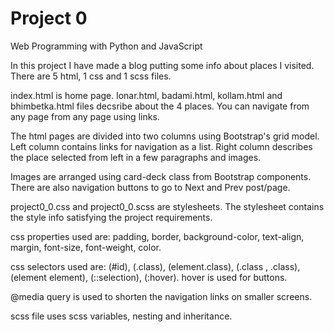 # Project 0

Web Programming with Python and JavaScript

In this project I have made a blog putting some info about places I visited.
There are 5 html, 1 css and 1 scss files.

index.html is home page.
lonar.html, badami.html, kollam.html and bhimbetka.html files decsribe about the 4 places.
You can navigate from any page from any page using links.

The html pages are divided into two columns using Bootstrap's grid model. Left column contains links for navigation as a list. Right column describes the place selected from left in a few paragraphs and images.

Images are arranged using card-deck class from Bootstrap components. There are also navigation buttons to go to Next and Prev post/page.

project0_0.css and project0_0.scss are stylesheets.
The stylesheet contains the style info satisfying the project requirements.

css properties used are: padding, border, background-color, text-align, margin, font-size, font-weight, color.

css selectors used are: (#id), (.class), (element.class), (.class , .class), (element element), (::selection), (:hover). hover is used for buttons.

@media query is used to shorten the navigation links on smaller screens.

scss file uses scss variables, nesting and inheritance.
